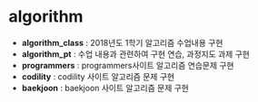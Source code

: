 # algorithm

+ **algorithm_class** : 2018년도 1학기 알고리즘 수업내용 구현
+ **algorithm_pt** : 수업 내용과 관련하여 구현 연습, 과정지도 과제 구현
+ **programmers** : programmers사이트 알고리즘 연습문제 구현
+ **codility** : codility 사이트 알고리즘 문제 구현
+ **baekjoon** : baekjoon 사이트 알고리즘 문제 구현

